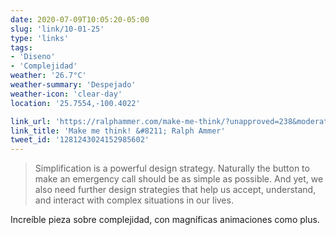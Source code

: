 ```yaml
---
date: 2020-07-09T10:05:20-05:00
slug: 'link/10-01-25'
type: 'links'
tags:
- 'Diseno'
- 'Complejidad'
weather: '26.7°C'
weather-summary: 'Despejado'
weather-icon: 'clear-day'
location: '25.7554,-100.4022'

link_url: 'https://ralphammer.com/make-me-think/?unapproved=238&moderation-hash=b0c4c71d633259e937ddecd2dee685bf#comment-238'
link_title: 'Make me think! &#8211; Ralph Ammer'
tweet_id: '1281243024152985602'
---
```

> Simplification is a powerful design strategy. Naturally the button to make an emergency call should be as simple as possible. And yet, we also need further design strategies that help us accept, understand, and interact with complex situations in our lives.

Increíble pieza sobre complejidad, con magníficas animaciones como plus.   
